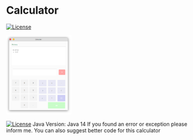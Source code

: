 # Calculator
[![License](https://img.shields.io/github/license/jervx/Calculator)](http://badges.mit-license.org)

<img style="text-align:center" src="https://raw.githubusercontent.com/Jervx/Calculator/master/Calculator.png" width="35%">

[![License](https://img.shields.io/github/license/jervx/Calculator)](http://badges.mit-license.org)
Java Version: Java 14
If you found an error or exception please inform me. You can also suggest better code for this calculator</p>
